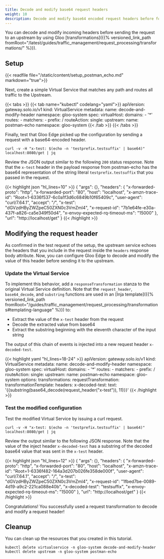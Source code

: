```yaml
---
title: Decode and modify base64 request headers
weight: 10
description: Decode and modify base64 encoded request headers before forwarding the requests upstream.
---
```


You can decode and modify incoming headers before sending the request to an upstream by using Gloo [transformations]({{% versioned_link_path fromRoot="/latest/guides/traffic_management/request_processing/transformations/" %}}).

## Setup
{{< readfile file="/static/content/setup_postman_echo.md" markdown="true">}}

Next, create a simple Virtual Service that matches any path and routes all traffic to the Upstream.

{{< tabs >}}
{{< tab name="kubectl" codelang="yaml">}}
apiVersion: gateway.solo.io/v1
kind: VirtualService
metadata:
  name: decode-and-modify-header
  namespace: gloo-system
spec:
  virtualHost:
    domains:
    - '*'
    routes:
    - matchers:
       - prefix: /
      routeAction:
        single:
          upstream:
            name: postman-echo
            namespace: gloo-system
{{< /tab >}}
{{< /tabs >}}

Finally, test that Gloo Edge picked up the configuration by sending a request with a base64-encoded header.

```shell
curl -v -H "x-test: $(echo -n 'testprefix.testsuffix' | base64)" localhost:8080/get | jq
```

Review the JSON output similar to the following `200` status response. Note that the `x-test` header in the payload response from postman-echo has the base64 representation of the string literal `testprefix.testsuffix` that you passed in the request.

{{< highlight json "hl_lines=10" >}}
{
  "args": {},
  "headers": {
    "x-forwarded-proto": "http",
    "x-forwarded-port": "80",
    "host": "localhost",
    "x-amzn-trace-id": "Root=1-6336f537-6c0a1f3d6c6849b10f65409c",
    "user-agent": "curl/7.64.1",
    "accept": "*/*",
    "x-test": "dGVzdHByZWZpeC50ZXN0c3VmZml4",
    "x-request-id": "7b1e64fe-e30a-437f-a826-ca5e349f50d4",
    "x-envoy-expected-rq-timeout-ms": "15000"
  },
  "url": "http://localhost/get"
}
{{< /highlight >}}

## Modifying the request header
As confirmed in the test request of the setup, the upstream service echoes the headers that you include in the request inside the `headers` response body attribute. Now, you can configure Gloo Edge to decode and modify the value of this header before sending it to the upstream.

### Update the Virtual Service
To implement this behavior, add a `responseTransformation` stanza to the original Virtual Service definition. Note that the `request_header`, `base64_decode`, and `substring` functions are used in an [Inja template]({{% versioned_link_path fromRoot="/guides/traffic_management/request_processing/transformations#templating-language" %}}) to:
 - Extract the value of the `x-test` header from the request
 - Decode the extracted value from base64
 - Extract the substring beginning with the eleventh character of the input string

The output of this chain of events is injected into a new request header `x-decoded-test`.

{{< highlight yaml "hl_lines=18-24" >}}
apiVersion: gateway.solo.io/v1
kind: VirtualService
metadata:
  name: decode-and-modify-header
  namespace: gloo-system
spec:
  virtualHost:
    domains:
    - '*'
    routes:
    - matchers:
       - prefix: /
      routeAction:
        single:
          upstream:
            name: postman-echo
            namespace: gloo-system
    options:
      transformations:
        requestTransformation:
          transformationTemplate:
            headers:
              x-decoded-test:
                text: '{{substring(base64_decode(request_header("x-test")), 11)}}'
{{< /highlight >}}

### Test the modified configuration
Test the modified Virtual Service by issuing a curl request.

```shell
curl -v -H "x-test: $(echo -n 'testprefix.testsuffix' | base64)" localhost:8080/get | jq
```

Review the output similar to the following JSON response. Note that the value of the inject header `x-decoded-test` has a substring of the decoded base64 value that was sent in the `x-test` header.

{{< highlight json "hl_lines=12" >}}
{
  "args": {},
  "headers": {
    "x-forwarded-proto": "http",
    "x-forwarded-port": "80",
    "host": "localhost",
    "x-amzn-trace-id": "Root=1-6336f482-164a3d207b026fe358de000f",
    "user-agent": "curl/7.64.1",
    "accept": "*/*",
    "x-test": "dGVzdHByZWZpeC50ZXN0c3VmZml4",
    "x-request-id": "1fbed7be-0089-4d19-a9c2-221ca088e40b",
    "x-decoded-test": "testsuffix",
    "x-envoy-expected-rq-timeout-ms": "15000"
  },
  "url": "http://localhost/get"
}
{{< /highlight >}}

Congratulations! You successfully used a request transformation to decode and modify a request header!

## Cleanup

You can clean up the resources that you created in this tutorial.

```shell
kubectl delete virtualservice -n gloo-system decode-and-modify-header
kubectl delete upstream -n gloo-system postman-echo
```
